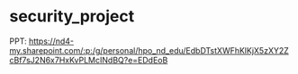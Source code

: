 # security_project

PPT: https://nd4-my.sharepoint.com/:p:/g/personal/hpo_nd_edu/EdbDTstXWFhKlKjX5zXY2ZcBf7sJ2N6x7HxKvPLMcINdBQ?e=EDdEoB